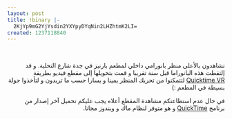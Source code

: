 ```yaml
---
layout: post
title: !binary |-
  2KjYp9mG2YjYsdin2YXYpyDYqNin2LHZhtmK2LI=
created: 1237118840
---
```

<p style="direction: rtl; text-align: right;"><br /></p>
<p style="direction: rtl; text-align: right;">تشاهدون بالأعلى منظر بانورامي داخلي لمطعم بارنيز في جدة شارع التحلية. و قد إلتقطت هذه البانوراما قبل سنة تقريبا و قمت بتحويلها إلى مقطع فيديو بطريقة <a href="http://www.apple.com/quicktime/technologies/qtvr/">Quicktime VR</a> لتتمكنوا من تحريك المنظر يمينا و يسارا حسب ما تريدون و لتأخذوا جولة بسيطة في المطعم :)</p>
<p style="direction: rtl; text-align: right;">في حال عدم استطاعتكم مشاهدة المقطع أعلاه يجب عليكم تحميل آخر إصدار من برنامج <a href="http://www.apple.com/quicktime/player/">QuickTime</a> و هو متوفر لنظام ماك و ويندوز مجانا.</p>
